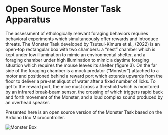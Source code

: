 # Open Source Monster Task Apparatus

The assessment of ethologically relevant foraging behaviors requires behavioral experiments which simultaneously offer rewards and introduce threats.  The Monster Task developed by Tsutsui-Kimura et al., (2022) is an open-top rectangular box with two chambers: a “nest” chamber which is kept under low illumination to mimic an environmental shelter, and a foraging chamber under high illumination to mimic a daytime foraging situation which requires the mouse leaves its shelter (figure 3). On the far side of the foraging chamber is a mock predator (“Monster”) attached to a motor and positioned behind a reward port which extends upwards from the floor to deliver a pre-set aliquot of water after a fixed number of licks. To get to the reward port, the mice must cross a threshold which is monitored by an infrared break-beam sensor, the crossing of which triggers rapid back and forth movement of the Monster, and a loud complex sound produced by an overhead speaker.    

Presented here is an open source version of the Monster Task based on the Arduino Uno Microcontroller.

![Monster Box](Monster_Task/pictures/Monster_box.jpg)
